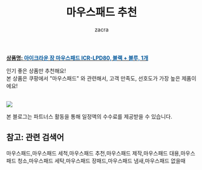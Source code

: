 ﻿---
layout: post
title:  "마우스패드 추천"
author: zacra
categories: [ 아이템 ]
tags: [마우스패드,마우스패드 세척,마우스패드 추천,마우스패드 제작,마우스패드 대용,마우스패드 청소,마우스패드 세탁,마우스패드 장패드,마우스패드 냄새,마우스패드 없을때]
image: https://static.coupangcdn.com/image/retail/images/2016/09/20/11/6/6b956aaf-d9ca-457c-8a79-4c5e98ec5671.jpg 
description: "쿠팡에서 마우스패드 관련 상품으로 가장 고객 선호도가 높은 제품 중 하나입니다."
rating: 4.5
---

<a href="https://link.coupang.com/re/AFFSDP?lptag=AF8407795&pageKey=7611080&itemId=33288816&vendorItemId=3049117254&traceid=V0-153-9973d67d9c11f27d"><b>상품명: <font color='#01579B'>아이크라운 장 마우스패드 ICR-LPD80, 블랙 + 블루, 1개</font></b></a>

인기 좋은 상품만 추천해요!<br/>
본 상품은 쿠팡에서 "마우스패드" 와 관련해서, 고객 만족도, 선호도가 가장 높은 제품이에요!<br/><br/>


<a href="https://link.coupang.com/re/AFFSDP?lptag=AF8407795&pageKey=7611080&itemId=33288816&vendorItemId=3049117254&traceid=V0-153-9973d67d9c11f27d"><img src="https://thumbnail6.coupangcdn.com/thumbnails/remote/q89/image/product/content/vendorItem/2016/10/04/33288816/c29a18dc-e37b-4b7c-8ff6-e1cbd0a9fb32.jpg"></a> 

본 블로그는 파트너스 활동을 통해 일정액의 수수료를 제공받을 수 있습니다.

## 참고: 관련 검색어    
마우스패드,마우스패드 세척,마우스패드 추천,마우스패드 제작,마우스패드 대용,마우스패드 청소,마우스패드 세탁,마우스패드 장패드,마우스패드 냄새,마우스패드 없을때